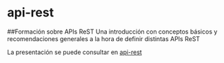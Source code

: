 # api-rest

##Formación sobre APIs ReST
Una introducción con conceptos básicos y recomendaciones generales a la hora de definir distintas APIs ReST

La presentación se puede consultar en [api-rest](https://jirsis.github.io/api-rest)


